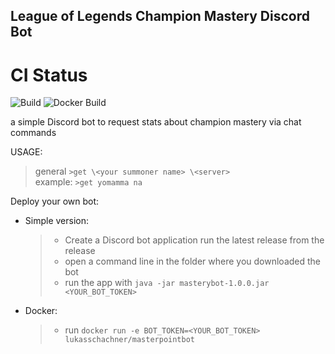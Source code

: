 ## League of Legends Champion Mastery Discord Bot

# CI Status
![Build](https://img.shields.io/github/workflow/status/lukasschachner/masterypointbot/Java%20CI%20with%20Maven?style=for-the-badge)
![Docker Build](https://img.shields.io/github/workflow/status/lukasschachner/masterypointbot/Docker%20Image%20CI?label=Docker&style=for-the-badge)

 a simple Discord bot to request stats about champion mastery via chat commands
 
 USAGE: 
 >general `>get \<your summoner name> \<server>` <br/>
 >example: `>get yomamma na`
 
 Deploy your own bot: <br/>
 - Simple version:
    > - Create a Discord bot application run the latest release from the release
    > - open a command line in the folder where you downloaded the bot
    > - run the app with `java -jar masterybot-1.0.0.jar <YOUR_BOT_TOKEN>`
 - Docker:
    > - run 
    >   `docker run -e BOT_TOKEN=<YOUR_BOT_TOKEN> lukasschachner/masterpointbot`
